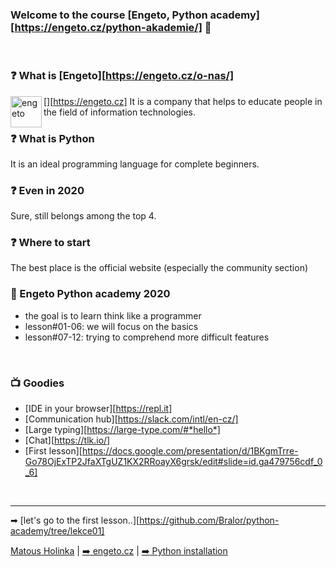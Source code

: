 ### Welcome to the course [Engeto, Python academy][https://engeto.cz/python-akademie/] 👋
<br />

### ❓ What is [Engeto][https://engeto.cz/o-nas/]
[<img align="left" alt="engeto" width="50px" src="https://hackaday.com/wp-content/uploads/2019/09/python-logo.png"/>][https://engeto.cz]
It is a company that helps to educate people in the field of information
technologies.

### ❓ What is Python
It is an ideal programming language for complete beginners.

### ❓ Even in 2020
Sure, still belongs among the top 4.

### ❓ Where to start
The best place is the official website (especially the community section)

### 📓 Engeto Python academy 2020
- the goal is to learn think like a programmer
- lesson#01-06: we will focus on the basics
- lesson#07-12: trying to comprehend more difficult features

<br/>

### 📺 Goodies
- [IDE in your browser][https://repl.it]
- [Communication hub][https://slack.com/intl/en-cz/]
- [Large typing][https://large-type.com/#*hello*]
- [Chat][https://tlk.io/]
- [First lesson][https://docs.google.com/presentation/d/1BKgmTrre-Go78OjExTP2JfaXTgUZ1KX2RRoayX6grsk/edit#slide=id.ga479756cdf_0_6]

<br />

---

➡ [let's go to the first lesson..][https://github.com/Bralor/python-academy/tree/lekce01]

[Matous Holinka](https://www.linkedin.com/in/matous-holinka/) | [:arrow_right: engeto.cz](https://engeto.cz/) | [:arrow_right: Python installation](https://docs.python.org/3/using/index.html)

